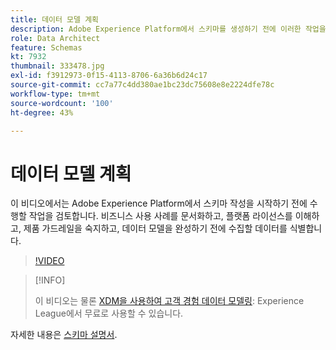 ```yaml
---
title: 데이터 모델 계획
description: Adobe Experience Platform에서 스키마를 생성하기 전에 이러한 작업을 수행합니다.
role: Data Architect
feature: Schemas
kt: 7932
thumbnail: 333478.jpg
exl-id: f3912973-0f15-4113-8706-6a36b6d24c17
source-git-commit: cc7a77c4dd380ae1bc23dc75608e8e2224dfe78c
workflow-type: tm+mt
source-wordcount: '100'
ht-degree: 43%

---
```


# 데이터 모델 계획

이 비디오에서는 Adobe Experience Platform에서 스키마 작성을 시작하기 전에 수행할 작업을 검토합니다. 비즈니스 사용 사례를 문서화하고, 플랫폼 라이선스를 이해하고, 제품 가드레일을 숙지하고, 데이터 모델을 완성하기 전에 수집할 데이터를 식별합니다.

>[!VIDEO](https://video.tv.adobe.com/v/333478?quality=12&learn=on)

>[!INFO]
>
> 이 비디오는 물론 [XDM을 사용하여 고객 경험 데이터 모델링](https://experienceleague.adobe.com/?recommended=ExperiencePlatform-D-1-2021.1.xdm): Experience League에서 무료로 사용할 수 있습니다.

자세한 내용은 [스키마 설명서](https://experienceleague.adobe.com/docs/experience-platform/xdm/home.html?lang=ko-KR).
